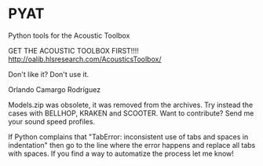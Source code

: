 # PYAT
Python tools for the Acoustic Toolbox

GET THE ACOUSTIC TOOLBOX FIRST!!!!
http://oalib.hlsresearch.com/AcousticsToolbox/

Don't like it? Don't use it. 

Orlando Camargo Rodríguez

Models.zip was obsolete, it was removed from the archives. Try instead the cases with BELLHOP, KRAKEN and SCOOTER. Want to contribute? Send me your sound speed profiles. 

If Python complains that "TabError: inconsistent use of tabs and spaces in indentation" then go to the line where the error happens and replace all tabs with spaces. If you find a way to automatize the process let me know!
